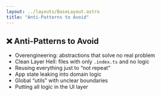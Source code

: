 ```yaml
---
layout: ../layouts/BaseLayout.astro
title: "Anti-Patterns to Avoid"
---
```


## ❌ Anti-Patterns to Avoid

- Overengineering: abstractions that solve no real problem
- Clean Layer Hell: files with only `.index.ts` and no logic
- Reusing everything just to “not repeat”
- App state leaking into domain logic
- Global “utils” with unclear boundaries
- Putting all logic in the UI layer